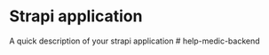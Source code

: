 # Strapi application

A quick description of your strapi application
#   h e l p - m e d i c - b a c k e n d  
 